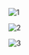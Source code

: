![1](https://github.com/atamertc/FullStack01-InterwievCaseBackend/assets/121511182/a040f7a6-54bf-4177-aac4-561f3896875a)

![2](https://github.com/atamertc/FullStack01-InterwievCaseBackend/assets/121511182/2df6567b-22f7-4e9d-826e-065600fe887c)

![3](https://github.com/atamertc/FullStack01-InterwievCaseBackend/assets/121511182/b5f4aaca-71e3-45d5-b3aa-96bd0aefc062)
